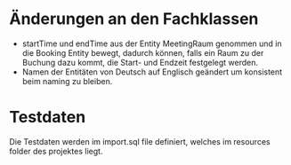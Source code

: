 # Änderungen an den Fachklassen
- startTime und endTime aus der Entity MeetingRaum genommen und in die Booking Entity bewegt, dadurch können, falls ein Raum zu der Buchung dazu kommt, die Start- und Endzeit festgelegt werden.
- Namen der Entitäten von Deutsch auf Englisch geändert um konsistent beim naming zu bleiben.

# Testdaten
Die Testdaten werden im import.sql file definiert, welches im resources folder des projektes liegt. 